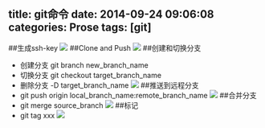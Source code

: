 title: git命令
date: 2014-09-24 09:06:08
categories: Prose
tags: [git]
---
<!--more-->
##生成ssh-key
![](/img/14092401.gif)
##Clone and Push
![](/img/14092402.gif)
##创建和切换分支
- 创建分支 git branch new_branch_name
- 切换分支 git checkout target_branch_name
- 删除分支 -D target_branch_name
![](/img/14092403.gif)
##推送到远程分支
- git push origin local_branch_name:remote_branch_name
![](/img/14092404.gif)
##合并分支
- git merge source_branch
![](/img/14092405.gif)
##标记
- git tag xxx
![](/img/14092406.gif)